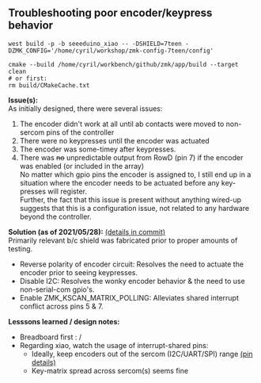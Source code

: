 ## Troubleshooting poor encoder/keypress behavior
```
west build -p -b seeeduino_xiao -- -DSHIELD=7teen -DZMK_CONFIG='/home/cyril/workshop/zmk-config-7teen/config'

cmake --build /home/cyril/workbench/github/zmk/app/build --target clean
# or first:
rm build/CMakeCache.txt
```

**Issue(s):**  
As initially designed, there were several issues:  
1) The encoder didn't work at all until ab contacts were moved to non-sercom pins of the controller  
2) There were no keypresses until the encoder was actuated  
3) The encoder was some-timey after keypresses.  
4) There was ~~no~~ unpredictable output from RowD (pin 7) if the encoder was enabled (or included in the array)  
No matter which gpio pins the encoder is assigned to, I still end up in a situation where the encoder needs to be actuated before any key-presses will register.  
Further, the fact that this issue is present without anything wired-up suggests that this is a configuration issue, not related to any hardware beyond the controller.  

**Solution (as of 2021/05/28):** [(details in commit)](https://github.com/cyril279/zmk-config-7teen/commit/bbbfaca4e6dfe6af894ac9cbdde0b3732fcae70d)  
Primarily relevant b/c shield was fabricated prior to proper amounts of testing.  
- Reverse polarity of encoder circuit: Resolves the need to actuate the encoder prior to seeing keypresses.  
- Disable I2C: Resolves the wonky encoder behavior & the need to use non-serial-com gpio's.  
- Enable ZMK_KSCAN_MATRIX_POLLING: Alleviates shared interrupt conflict across pins 5 & 7.  

**Lesssons learned / design notes:**  
- Breadboard first : /  
- Regarding xiao, watch the usage of interrupt-shared pins:  
  - Ideally, keep encoders out of the sercom (I2C/UART/SPI) range [(pin details)](https://github.com/Seeed-Studio/ArduinoCore-samd/blob/master/variants/XIAO_m0/variant.cpp#L22)  
  - Key-matrix spread across sercom(s) seems fine  
